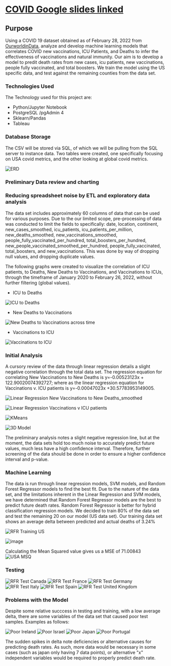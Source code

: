 # [COVID Google slides linked](https://docs.google.com/presentation/d/1rvp-qjYvUckpk5IVLhBNoNzQASPl3vkx3YNAJQ2HaII/edit#slide=id.gf3ad74aadf_0_14)

## Purpose

Using a COVID 19 dataset obtained as of February 28, 2022 from [OurworldinData](https://ourworldindata.org/coronavirus), analyze and develop machine learning models that correlates COVID new vaccinations, ICU Patients, and Deaths to infer the effectiveness of vaccinations and natural immunity. Our aim is to develop a model to predit death rates from new cases, icu patients, new vaccinations, people fully vaccinated, and total boosters. We train the model using the US specific data, and test against the remaining counties from the data set. 

### Technologies Used
The Technology used for this project are:
- Python/Jupyter Notebook
- PostgreSQL /pgAdmin 4
- Sklearn/Pandas
- Tableau

### Database Storage
The CSV will be stored via SQL, of which we will be pulling from the SQL server to instance data. Two tables were created, one specifically focusing on USA covid metrics, and the other looking at global covid metrics.

![ERD](https://user-images.githubusercontent.com/76926631/160034341-b09f97be-7e25-467e-afb0-dc47c80ae71b.png)

### Preliminary Data review and charting

### Reducing spreadsheet noise by ETL and exploratory data analysis

The data set includes approximately 60 columns of data that can be used for various purposes. Due to the our limited scope, pre-processing of data was conducted to limit the fields to specifically: date, location, continent, new_cases_smoothed, icu_patients, icu_patients_per_million, new_deaths_smoothed, new_vaccinations_smoothed, people_fully_vaccinated_per_hundred, total_boosters_per_hundred, new_people_vaccinated_smoothed_per_hundred, people_fully_vaccinated, total_boosters, and new_vaccinations. This was done by way of dropping null values, and dropping duplicate values. 

The following graphs were created to visualize the correlation of ICU patients, to Deaths, New Deaths to Vaccinations, and Vaccinations to ICUs, through the timeframe of January 2020 to February 26, 2022, without further filtering (global values).

- ICU to Deaths

![ICU to Deaths](https://user-images.githubusercontent.com/76926631/156946033-a94b5a36-b30a-4ebe-95b4-b6e794c5846b.PNG)

- New Deaths to Vaccinations

![New Deaths to Vaccinations across time](https://user-images.githubusercontent.com/76926631/156946081-40fe9231-87ae-4fd3-827b-01ccd5f5fe9f.PNG)

- Vaccinations to ICU

![Vaccinations to ICU](https://user-images.githubusercontent.com/76926631/156946083-4b584c6e-ecfb-4e87-9ccb-cb21b488e61a.PNG)

### Initial Analysis
A cursory review of the data through linear regression details a slight negative correlation through the total data set. The regression equation for correlating New Vaccinations to New Deaths is y=-0.00523123x + 122.90020074392727; where as the linear regression equation for Vaccinations v. ICU patients is y=-0.00047023x +30.57783953149005. 

![Linear Regression New Vaccinations to New Deaths_smoothed](https://user-images.githubusercontent.com/76926631/157681511-4f2bc479-2d92-474c-bb95-25b55b9987a5.PNG)

![Linear Regression Vaccinations v ICU patients](https://user-images.githubusercontent.com/76926631/156946248-0ae1fdd8-f2f2-4ad0-9042-28e6a503367f.PNG)

![KMeans](https://user-images.githubusercontent.com/76926631/156951027-1c7163f6-7d13-487e-9db5-4d412ad583e7.PNG)

![3D Model](https://user-images.githubusercontent.com/76926631/156951019-19afa134-b774-402c-bcb7-9e3467440d96.PNG)

The preliminary analysis notes a slight negative regression line, but at the moment, the data sets hold too much noise to accurately predict future values, much less have a high confidence interval. Therefore, further screening of the data should be done in order to ensure a higher confidence interval and p-value. 


### Machine Learning
The data is run through linear regression models, SVM models, and Random Forest Regressor models to find the best fit. Due to the nature of the data set, and the limitations inherent in the Linear Regression and SVM models, we have determined that Random Forest Regressor models are the best to predict future death rates. Random Forest Regressor is better for hybrid classification regression models. We decided to train 80% of the data set and test the remaining 20 on our model (US data set). Our training data set shows an average delta between predicted and actual deaths of 3.24%

![RFR Training US](https://user-images.githubusercontent.com/76926631/159176616-b8ea010b-72c6-4d69-8aef-7abf72990a0a.PNG)

![image](https://user-images.githubusercontent.com/76926631/159732237-9a2f09e0-5fe2-4764-9590-d51888c5a7ba.png)


Calculating the Mean Squared value gives us a MSE of 71.00843
![USA MSQ](https://user-images.githubusercontent.com/76926631/160300107-62d71ff7-597a-4322-8d24-a728951fd90f.PNG)


### Testing

![RFR Test Canada](https://user-images.githubusercontent.com/76926631/159176630-3b0f4637-8026-4529-8251-d3df127fd929.PNG)
![RFR Test France](https://user-images.githubusercontent.com/76926631/159176631-83643b1a-8301-4843-9f83-d89d4ff5041c.PNG)
![RFR Test Germany](https://user-images.githubusercontent.com/76926631/159176632-aca99228-6d15-420a-9ede-ff500e8a5ae9.PNG)
![RFR Test Italy](https://user-images.githubusercontent.com/76926631/159176633-c46e7827-e8c4-413e-8358-ade999a72b98.PNG)
![RFR Test Spain](https://user-images.githubusercontent.com/76926631/159176634-80676c50-e66f-49f4-8cc3-673ef4eeb411.PNG)
![RFR Test United Kingdom](https://user-images.githubusercontent.com/76926631/159176635-afefa56a-8ff5-480e-8a26-7acc219d7f38.PNG)

### Problems with the Model
Despite some relative succcess in testing and training, with a low average delta, there are some variables of the data set that caused poor test samples. Examples as follows:

![Poor Ireland](https://user-images.githubusercontent.com/76926631/159176958-7b6ab066-5148-4553-8686-00c2d3f3977f.PNG)
![Poor Israel](https://user-images.githubusercontent.com/76926631/159176959-2e7bf4fc-6175-4c2d-9793-78c7ea168826.PNG)
![Poor Japan](https://user-images.githubusercontent.com/76926631/159176961-11e95752-5033-4814-88c1-33d74069e94f.PNG)
![Poor Portugal](https://user-images.githubusercontent.com/76926631/159176962-3b740d87-1bbd-4bf4-859f-ba1cb5d71b08.PNG)

The sudden spikes in delta note deficiencies or alternative causes for predicting death rates. As such, more data would be necessary in some cases (such as japan only having 7 data points), or alternative "x" independent variables would be required to properly predict death rate. 
